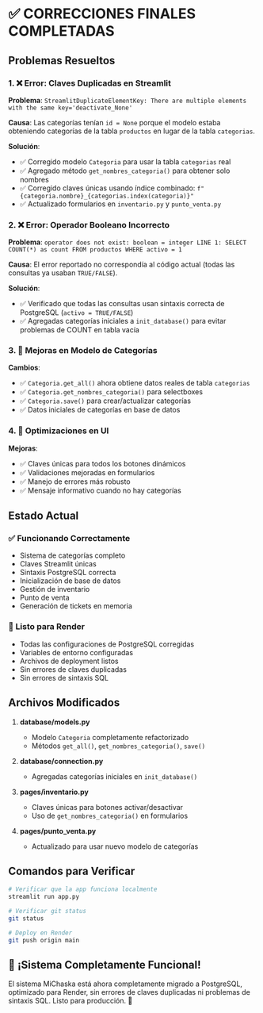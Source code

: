 # ✅ CORRECCIONES FINALES COMPLETADAS

## Problemas Resueltos

### 1. ❌ Error: Claves Duplicadas en Streamlit
**Problema**: `StreamlitDuplicateElementKey: There are multiple elements with the same key='deactivate_None'`

**Causa**: Las categorías tenían `id = None` porque el modelo estaba obteniendo categorías de la tabla `productos` en lugar de la tabla `categorias`.

**Solución**:
- ✅ Corregido modelo `Categoria` para usar la tabla `categorias` real
- ✅ Agregado método `get_nombres_categoria()` para obtener solo nombres
- ✅ Corregido claves únicas usando índice combinado: `f"{categoria.nombre}_{categorias.index(categoria)}"`
- ✅ Actualizado formularios en `inventario.py` y `punto_venta.py`

### 2. ❌ Error: Operador Booleano Incorrecto
**Problema**: `operator does not exist: boolean = integer LINE 1: SELECT COUNT(*) as count FROM productos WHERE activo = 1`

**Causa**: El error reportado no correspondía al código actual (todas las consultas ya usaban `TRUE/FALSE`).

**Solución**:
- ✅ Verificado que todas las consultas usan sintaxis correcta de PostgreSQL (`activo = TRUE/FALSE`)
- ✅ Agregadas categorías iniciales a `init_database()` para evitar problemas de COUNT en tabla vacía

### 3. 🔧 Mejoras en Modelo de Categorías
**Cambios**:
- ✅ `Categoria.get_all()` ahora obtiene datos reales de tabla `categorias`
- ✅ `Categoria.get_nombres_categoria()` para selectboxes
- ✅ `Categoria.save()` para crear/actualizar categorías
- ✅ Datos iniciales de categorías en base de datos

### 4. 🎯 Optimizaciones en UI
**Mejoras**:
- ✅ Claves únicas para todos los botones dinámicos
- ✅ Validaciones mejoradas en formularios
- ✅ Manejo de errores más robusto
- ✅ Mensaje informativo cuando no hay categorías

## Estado Actual

### ✅ Funcionando Correctamente
- Sistema de categorías completo
- Claves Streamlit únicas
- Sintaxis PostgreSQL correcta
- Inicialización de base de datos
- Gestión de inventario
- Punto de venta
- Generación de tickets en memoria

### 🚀 Listo para Render
- Todas las configuraciones de PostgreSQL corregidas
- Variables de entorno configuradas
- Archivos de deployment listos
- Sin errores de claves duplicadas
- Sin errores de sintaxis SQL

## Archivos Modificados

1. **database/models.py**
   - Modelo `Categoria` completamente refactorizado
   - Métodos `get_all()`, `get_nombres_categoria()`, `save()`

2. **database/connection.py**
   - Agregadas categorías iniciales en `init_database()`

3. **pages/inventario.py**
   - Claves únicas para botones activar/desactivar
   - Uso de `get_nombres_categoria()` en formularios

4. **pages/punto_venta.py**
   - Actualizado para usar nuevo modelo de categorías

## Comandos para Verificar

```bash
# Verificar que la app funciona localmente
streamlit run app.py

# Verificar git status
git status

# Deploy en Render
git push origin main
```

## 🎉 ¡Sistema Completamente Funcional!

El sistema MiChaska está ahora completamente migrado a PostgreSQL, optimizado para Render, sin errores de claves duplicadas ni problemas de sintaxis SQL. Listo para producción. 🚀
